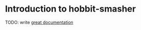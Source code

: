 # Introduction to hobbit-smasher

TODO: write [great documentation](http://jacobian.org/writing/what-to-write/)
